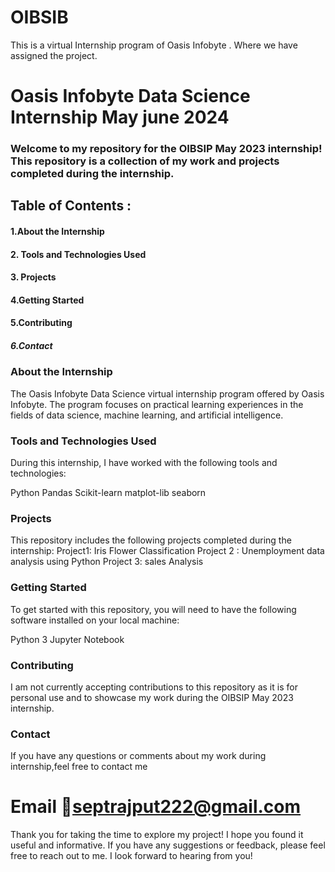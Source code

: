 # OIBSIB
This is a virtual Internship program of Oasis Infobyte . Where we have assigned the project. 
# Oasis Infobyte Data Science Internship May june 2024
### Welcome to my repository for the OIBSIP May 2023 internship! This repository is a collection of my work and projects completed during the internship.
## Table of Contents :
#### 1.About the Internship
#### 2. Tools and Technologies Used
#### 3. Projects
#### 4.Getting Started
#### 5.Contributing
##### 6.Contact
### About the Internship
The Oasis Infobyte Data Science  virtual internship program offered by Oasis Infobyte. The program focuses on practical learning experiences in the fields of data science, machine learning, and artificial intelligence.

### Tools and Technologies Used
During this internship, I have worked with the following tools and technologies:

Python
Pandas
Scikit-learn
matplot-lib
seaborn
### Projects
This repository includes the following projects completed during the internship:
Project1: Iris Flower Classification
Project 2 : Unemployment data analysis using Python
Project 3: sales Analysis
### Getting Started
To get started with this repository, you will need to have the following software installed on your local machine:

Python 3
Jupyter Notebook
### Contributing
I am not currently accepting contributions to this repository as it is for personal use and to showcase my work during the OIBSIP May 2023 internship.

### Contact
If you have any questions or comments about my work during internship,feel free to contact me

# Email 📧septrajput222@gmail.com
Thank you for taking the time to explore my project! I hope you found it useful and informative. If you have any suggestions or feedback, please feel free to reach out to me. I look forward to hearing from you!




